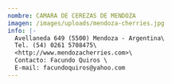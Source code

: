 ```yaml
---
nombre: CAMARA DE CEREZAS DE MENDOZA
imagen: /images/uploads/mendoza-cherries.jpg
info: |-
  Avellaneda 649 (5500) Mendoza - Argentina\
  Tel. (54) 0261 5708475\
  <http://www.mendozacherries.com>\
  Contacto: Facundo Quiros \
  E-mail: facundoquiros@yahoo.com
---
```

